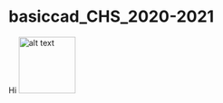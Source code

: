 # basiccad_CHS_2020-2021
Hi
<img src="path-to-image-and-filename" alt="alt text" width="100" height="100">
